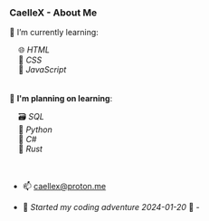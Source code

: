 ### CaelleX - About Me 
🌱 I’m currently learning: <br>

&nbsp;&nbsp;&nbsp;&nbsp;🌐 *HTML* <br>
&nbsp;&nbsp;&nbsp;&nbsp;🎨 *CSS* <br>
&nbsp;&nbsp;&nbsp;&nbsp;💾 *JavaScript*<br> 
<br>
<br>
🌱 **I'm planning on learning**:<br>

&nbsp;&nbsp;&nbsp;&nbsp;🗃️ *SQL*<br>
&nbsp;&nbsp;&nbsp;&nbsp;🐍 *Python*<br>
&nbsp;&nbsp;&nbsp;&nbsp;🔧 *C#*<br>
&nbsp;&nbsp;&nbsp;&nbsp;🦀 *Rust*<br>
<br>
<br>

- 📫 caellex@proton.me

- 📅 _Started my coding adventure 2024-01-20_ 📅 -

